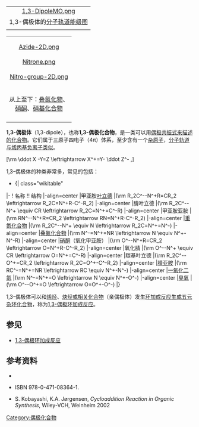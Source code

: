 |                                                                                                |
| :--------------------------------------------------------------------------------------------: |
| [1,3-DipoleMO.png](https://zh.wikipedia.org/wiki/File:1,3-DipoleMO.png "fig:1,3-DipoleMO.png") |
|              1,3-偶极体的[分子轨道能级图](https://zh.wikipedia.org/wiki/分子轨道能级图 "wikilink")               |
|                                                                                                |

<table>
<tbody>
<tr class="odd">
<td style="text-align: center;"><p><a href="https://zh.wikipedia.org/wiki/File:Azide-2D.png" title="fig:Azide-2D.png">Azide-2D.png</a><br />
<br />
<a href="https://zh.wikipedia.org/wiki/File:Nitrone.png" title="fig:Nitrone.png">Nitrone.png</a><br />
<br />
<a href="https://zh.wikipedia.org/wiki/File:Nitro-group-2D.png" title="fig:Nitro-group-2D.png">Nitro-group-2D.png</a></p></td>
</tr>
<tr class="even">
<td style="text-align: center;"><p>从上至下：<a href="https://zh.wikipedia.org/wiki/叠氮化物" title="wikilink">叠氮化物</a>、<br />
<a href="../Page/硝酮.md" title="wikilink">硝酮</a>、<a href="../Page/硝基化合物.md" title="wikilink">硝基化合物</a></p></td>
</tr>
<tr class="odd">
<td style="text-align: center;"></td>
</tr>
</tbody>
</table>

**1,3-偶极体**（1,3-dipole），也称**1,3-偶极化合物**，是一类可以用[偶极](https://zh.wikipedia.org/wiki/偶极 "wikilink")[共振式来描述的化合物](https://zh.wikipedia.org/wiki/共振式 "wikilink")。它们属于三原子四电子（4π）体系，至少含有一个[杂原子](../Page/杂原子.md "wikilink")，[分子轨道与](../Page/分子轨道.md "wikilink")[烯丙基](https://zh.wikipedia.org/wiki/烯丙基 "wikilink")[负离子类似](https://zh.wikipedia.org/wiki/负离子 "wikilink")。

\[\rm \ddot X -Y=Z \leftrightarrow X^+=Y- \ddot Z^- \,\]

1,3-偶极体的种类非常多，常见的包括：

  -
    {| class="wikitable"

|- \! 名称 \!\! 结构 |-align=center
|甲亚胺[叶立德](https://zh.wikipedia.org/wiki/叶立德 "wikilink")
|\(\rm R_2C^--N^+R=CR_2 \leftrightarrow R_2C=N^+R-C^-R_2\)
|-align=center |腈叶立德
|\(\rm R_2C^--N^+ \equiv CR \leftrightarrow R_2C=N^+=C^-R\)
|-align=center |甲亚胺亚胺
|\(\rm RN^--N^+R=CR_2 \leftrightarrow RN=N^+R-C^-R_2\) |-align=center
|[重氮化合物](../Page/重氮化合物.md "wikilink")
|\(\rm R_2C^--N^+ \equiv N \leftrightarrow R_2C=N^+=N^-\) |-align=center
|[叠氮化合物](../Page/叠氮化合物.md "wikilink")
|\(\rm N^-=N^+=NR \leftrightarrow N \equiv N^+-N^-R\) |-align=center
|[硝酮](../Page/硝酮.md "wikilink")（氧化甲亚胺）
|\(\rm O^--N^+R=CR_2 \leftrightarrow O=N^+R-C^-R_2\) |-align=center |氧化腈
|\(\rm O^--N^+ \equiv CR \leftrightarrow O=N^+=C^-R\) |-align=center
|羰基叶立德 |\(\rm R_2C^--O^+=CR_2 \leftrightarrow R_2C=O^+-C^-R_2\)
|-align=center |[腈亚胺](https://zh.wikipedia.org/wiki/腈亚胺 "wikilink")
|\(\rm RC^-=N^+=NR \leftrightarrow RC \equiv N^+-N^-\) |-align=center
|[一氧化二氮](../Page/一氧化二氮.md "wikilink")
|\(\rm N^-=N^+=O \leftrightarrow N \equiv N^+-O^-\) |-align=center
|[臭氧](../Page/臭氧.md "wikilink")
|\(\rm O^--O^+=O \leftrightarrow O=O^+-O^-\) |}

1,3-偶极体可以和[烯烃](../Page/烯烃.md "wikilink")、[炔烃或相关化合物](../Page/炔烃.md "wikilink")（亲偶极体）发生[环加成反应生成五元](../Page/环加成反应.md "wikilink")[杂环化合物](../Page/杂环化合物.md "wikilink")，称为[1,3-偶极环加成反应](../Page/1,3-偶极环加成反应.md "wikilink")。

## 参见

  - [1,3-偶极环加成反应](../Page/1,3-偶极环加成反应.md "wikilink")

## 参考资料

  -
  - ISBN 978-0-471-08364-1.

  - S. Kobayashi, K.A. Jørgensen, *Cycloaddition Reaction in Organic
    Synthesis*, Wiley-VCH, Weinheim 2002

[Category:偶极化合物](https://zh.wikipedia.org/wiki/Category:偶极化合物 "wikilink")
